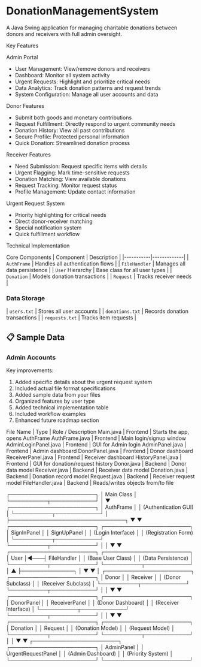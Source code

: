 # DonationManagementSystem

A Java Swing application for managing charitable donations between donors and receivers with full admin oversight.

Key Features

Admin Portal
- User Management: View/remove donors and receivers
- Dashboard: Monitor all system activity
- Urgent Requests: Highlight and prioritize critical needs
- Data Analytics: Track donation patterns and request trends
- System Configuration: Manage all user accounts and data

Donor Features
- Submit both goods and monetary contributions
- Request Fulfillment: Directly respond to urgent community needs
- Donation History: View all past contributions
- Secure Profile: Protected personal information
- Quick Donation: Streamlined donation process

Receiver Features
- Need Submission: Request specific items with details
- Urgent Flagging: Mark time-sensitive requests
- Donation Matching: View available donations
- Request Tracking: Monitor request status
- Profile Management: Update contact information

Urgent Request System
- Priority highlighting for critical needs
- Direct donor-receiver matching
- Special notification system
- Quick fulfillment workflow

Technical Implementation

Core Components
| Component | Description |
|-----------|-------------|
| `AuthFrame` | Handles all authentication flows |
| `FileHandler` | Manages all data persistence |
| `User` Hierarchy | Base class for all user types |
| `Donation` | Models donation transactions |
| `Request` | Tracks receiver needs |

### Data Storage

| `users.txt` | Stores all user accounts |
| `donations.txt` | Records donation transactions |
| `requests.txt` | Tracks item requests |

## 📋 Sample Data

### Admin Accounts

Key improvements:
1. Added specific details about the urgent request system
2. Included actual file format specifications
3. Added sample data from your files
4. Organized features by user type
5. Added technical implementation table
6. Included workflow examples
7. Enhanced future roadmap section

File Name            | Type       | Role / Description
Main.java            | Frontend   | Starts the app, opens AuthFrame
AuthFrame.java       | Frontend   | Main login/signup window
AdminLoginPanel.java | Frontend   | GUI for Admin login
AdminPanel.java      | Frontend   | Admin dashboard
DonorPanel.java      | Frontend   | Donor dashboard
ReceiverPanel.java   | Frontend   | Receiver dashboard
HistoryPanel.java    | Frontend   | GUI for donation/request history
Donor.java           | Backend    | Donor data model
Receiver.java        | Backend    | Receiver data model
Donation.java        | Backend    | Donation record model
Request.java         | Backend    | Receiver request model
FileHandler.java     | Backend    | Reads/writes objects from/to file


┌───────────────────────┐
│       Main Class       │
└──────────┬────────────┘
           │
           ▼
┌───────────────────────┐
│      AuthFrame        │
│ (Authentication GUI)  │
└──────────┬────────────┘
           │
           ├───────────────────────────────┐
           ▼                               ▼
┌───────────────────────┐    ┌───────────────────────┐
│     SignInPanel       │    │     SignUpPanel       │
│ (Login Interface)     │    │ (Registration Form)   │
└──────────┬────────────┘    └──────────┬────────────┘
           │                             │
           ▼                             ▼
┌───────────────────────┐    ┌───────────────────────┐
│       User            │◄───┤    FileHandler        │
│ (Base User Class)     │    │ (Data Persistence)    │
└──────────┬────────────┘    └──────────┬────────────┘
           │                             ▲
           ├──────────────┐              │
           ▼              ▼              │
┌───────────────────────┐ ┌───────────────────────┐
│       Donor          │ │      Receiver         │
│ (Donor Subclass)     │ │ (Receiver Subclass)   │
└──────────┬────────────┘ └──────────┬────────────┘
           │                         │
           ▼                         ▼
┌───────────────────────┐ ┌───────────────────────┐
│    DonorPanel        │ │    ReceiverPanel      │
│ (Donor Dashboard)    │ │ (Receiver Interface)  │
└──────────┬────────────┘ └──────────┬────────────┘
           │                         │
           ▼                         ▼
┌───────────────────────┐ ┌───────────────────────┐
│     Donation         │ │       Request         │
│ (Donation Model)     │ │ (Request Model)       │
└──────────┬────────────┘ └──────────┬────────────┘
           │                         │
           ▼                         ▼
┌───────────────────────┐ ┌───────────────────────┐
│   AdminPanel         │ │  UrgentRequestPanel   │
│ (Admin Dashboard)    │ │ (Priority System)     │
└───────────────────────┘ └───────────────────────┘



